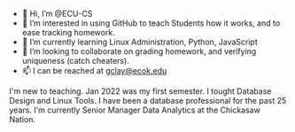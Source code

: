 - 👋 Hi, I’m @ECU-CS
- 👀 I’m interested in using GitHub to teach Students how it works, and to ease tracking homework.
- 🌱 I’m currently learning Linux Administration, Python, JavaScript
- 💞️ I’m looking to collaborate on grading homework, and verifying uniqueness (catch cheaters).
- 📫 I can be reached at gclay@ecok.edu

I'm new to teaching. Jan 2022 was my first semester. 
I tought Database Design and Linux Tools.
I have been a database professional for the past 25 years. 
I'm currently Senior Manager Data Analytics at the Chickasaw Nation.

<!---
ECU-CS/ECU-CS is a ✨ special ✨ repository because its `README.md` (this file) appears on your GitHub profile.
You can click the Preview link to take a look at your changes.
--->
